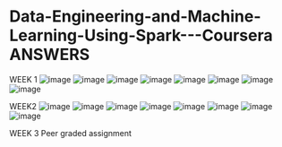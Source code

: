 # Data-Engineering-and-Machine-Learning-Using-Spark---Coursera ANSWERS

WEEK 1
![image](https://user-images.githubusercontent.com/104795331/223995762-255c1633-a504-44c3-bb8e-ab19ba5387f3.png)
![image](https://user-images.githubusercontent.com/104795331/223995914-75c2ec63-d21f-40d1-8124-7bf75a998399.png)
![image](https://user-images.githubusercontent.com/104795331/223996158-93d31170-455d-42ec-9db3-4bffb9036540.png)
![image](https://user-images.githubusercontent.com/104795331/223996322-1dd3c516-7c5a-4b27-94c0-afcb8c62aab0.png)
![image](https://user-images.githubusercontent.com/104795331/223996414-9532f99f-4c84-4e11-8695-09ac627a7470.png)
![image](https://user-images.githubusercontent.com/104795331/223996514-7b4dfa89-f70e-4498-9959-fd155ff27b56.png)
![image](https://user-images.githubusercontent.com/104795331/223996590-af6909f1-bc25-46fe-8ea0-452a4d0b8081.png)
![image](https://user-images.githubusercontent.com/104795331/223996658-77182550-69c1-4461-ad97-492badce5638.png)

WEEK2
![image](https://user-images.githubusercontent.com/104795331/223997885-ed5b7958-af84-4a64-8176-fd3605fe35ec.png)
![image](https://user-images.githubusercontent.com/104795331/223997986-15154c4b-4393-4a92-9bea-e118685265e5.png)
![image](https://user-images.githubusercontent.com/104795331/223998096-ff75f8ea-c07b-49a5-b549-a2ce8c53f9d1.png)
![image](https://user-images.githubusercontent.com/104795331/223998183-5249693e-133a-4b50-a980-75f4dbabcca4.png)
![image](https://user-images.githubusercontent.com/104795331/223998271-54bff8ea-ae8a-4e1b-9282-e55db9e38063.png)
![image](https://user-images.githubusercontent.com/104795331/223998385-9bdbf147-8af1-4072-9d22-44f30e8116c1.png)
![image](https://user-images.githubusercontent.com/104795331/223998501-c0de472e-dd2a-4c15-96e6-5c03e1abea66.png)
![image](https://user-images.githubusercontent.com/104795331/223998617-e12ebd9b-6920-4152-b656-0bc662cacefb.png)

WEEK 3 
Peer graded assignment 
